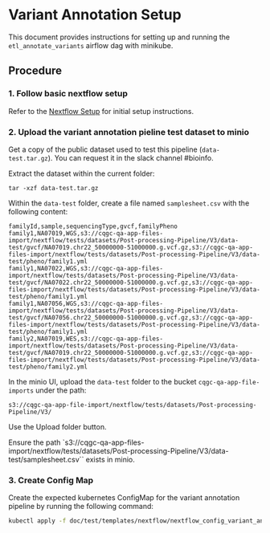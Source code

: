 # Variant Annotation Setup

This document provides instructions for setting up and running the `etl_annotate_variants` airflow dag with minikube.


## Procedure

### 1. Follow basic nextflow setup

Refer to the [Nextflow Setup](./nextflow_setup.md) for initial setup instructions.


### 2. Upload the variant annotation pieline test dataset to minio

Get a copy of the public dataset used to test this pipeline (`data-test.tar.gz`). 
You can request it in the slack channel #bioinfo. 

Extract the dataset within the current folder:
```
tar -xzf data-test.tar.gz
````

Within the `data-test` folder, create a file named `samplesheet.csv`
with the following content:
```
familyId,sample,sequencingType,gvcf,familyPheno
family1,NA07019,WGS,s3://cqgc-qa-app-files-import/nextflow/tests/datasets/Post-processing-Pipeline/V3/data-test/gvcf/NA07019.chr22_50000000-51000000.g.vcf.gz,s3://cqgc-qa-app-files-import/nextflow/tests/datasets/Post-processing-Pipeline/V3/data-test/pheno/family1.yml
family1,NA07022,WGS,s3://cqgc-qa-app-files-import/nextflow/tests/datasets/Post-processing-Pipeline/V3/data-test/gvcf/NA07022.chr22_50000000-51000000.g.vcf.gz,s3://cqgc-qa-app-files-import/nextflow/tests/datasets/Post-processing-Pipeline/V3/data-test/pheno/family1.yml
family1,NA07056,WGS,s3://cqgc-qa-app-files-import/nextflow/tests/datasets/Post-processing-Pipeline/V3/data-test/gvcf/NA07056.chr22_50000000-51000000.g.vcf.gz,s3://cqgc-qa-app-files-import/nextflow/tests/datasets/Post-processing-Pipeline/V3/data-test/pheno/family1.yml
family2,NA07019,WES,s3://cqgc-qa-app-files-import/nextflow/tests/datasets/Post-processing-Pipeline/V3/data-test/gvcf/NA07019.chr22_50000000-51000000.g.vcf.gz,s3://cqgc-qa-app-files-import/nextflow/tests/datasets/Post-processing-Pipeline/V3/data-test/pheno/family2.yml
```


In the minio UI, upload the `data-test` folder to the bucket `cqgc-qa-app-file-imports` under the path:
```
s3://cqgc-qa-app-file-import/nextflow/tests/datasets/Post-processing-Pipeline/V3/
```

Use the Upload folder button.

Ensure the path `s3://cqgc-qa-app-files-import/nextflow/tests/datasets/Post-processing-Pipeline/V3/data-test/samplesheet.csv``
exists in minio.

### 3. Create Config Map

Create the expected kubernetes ConfigMap for the variant annotation pipeline by running the following command:

```bash
kubectl apply -f doc/test/templates/nextflow/nextflow_config_variant_annotation.yaml -n cqgc-qa
```
